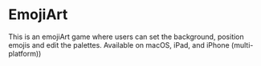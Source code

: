 # EmojiArt
This is an emojiArt game where users can set the background, position emojis and edit the palettes. Available on macOS, iPad, and iPhone (multi-platform))

